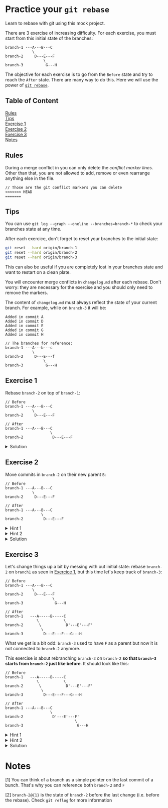 # Practice your `git rebase`

Learn to rebase with git using this mock project.

There are 3 exercise of increasing difficulty. For each exercise, you must start from this initial state of the branches:

```
branch-1 ---A---B---C
            \
branch-2     D---E---F
                 \
branch-3          G---H
```

The objective for each exercise is to go from the `Before` state and try to reach the `After` state. There are many way to do this. Here we will use the power of [`git rebase`](https://git-scm.com/docs/git-rebase).

## Table of Content

[Rules](#rules)  
[Tips](#tips)  
[Exercise 1](#exercise-1)  
[Exercise 2](#exercise-2)  
[Exercise 3](#exercise-3)  
[Notes](#notes)  

## Rules

During a merge conflict in you can only delete the _conflict marker lines_. Other than that, you are not allowed to add, remove or even rearrange anything else in the file.
```
// Those are the git conflict markers you can delete
<<<<<<< HEAD
=======
```

## Tips

You can use `git log --graph --oneline --branches=branch-*` to check your branches state at any time.

After each exercice, don't forget to reset your branches to the initial state:
```bash
git reset --hard origin/branch-1
git reset --hard origin/branch-2
git reset --hard origin/branch-3
```

This can also be useful if you are completely lost in your branches state and want to restart on a clean plate.

You will encounter merge conflicts in `changelog.md` after each rebase. Don't worry: they are necessary for the exercise and you should only need to remove the markers.

The content of `changelog.md` must always reflect the state of your current branch. For example, while on `branch-3` it will be:
```
Added in commit A
Added in commit D
Added in commit E
Added in commit G
Added in commit H

// The branches for reference:
branch-1 ---A---b---c
            \
branch-2     D---E---f
                 \
branch-3          G---H
```

## Exercise 1

Rebase `branch-2` on top of `branch-1`:
```
// Before
branch-1 ---A---B---C
            \
branch-2     D---E---F

// After
branch-1 ---A---B---C
                    \
branch-2             D---E---F
```

<details>
  <summary>Solution</summary>

    git checkout branch-2
    git rebase branch-1

</details>

## Exercise 2

Move commits in `branch-2` on their new parent `B`:
```
// Before
branch-1 ---A---B---C
            \
branch-2     D---E---F

// After
branch-1 ---A---B---C
                \
branch-2         D---E---F
```

<details>
  <summary>Hint 1</summary>

    --onto

</details>

<details>
  <summary>Hint 2</summary>

    git rebase --onto <new-parent> <old-parent>

</details>

<details>
  <summary>Solution</summary>

    git checkout branch-2
    git rebase --onto b7fb633 7b26bca7
                        ^         ^
                        B         A

</details>

## Exercise 3

Let's change things up a bit by messing with out initial state: rebase `branch-2` on `branch1` as seen in [Exercice 1](#exercise-1), but this time let's keep track of `branch-3`:
```
// Before
branch-1 ---A---B---C
            \
branch-2     D---E---F
                     \
branch-3              G---H

// After
branch-1   ---A-----B-----C
              \           \
branch-2       \           D'---E'---F'
                \
branch-3         D---E---F---G---H
```

What we get is a bit odd: `branch-3` used to have `F` as a parent but now it is not connected to `branch-2` anymore.

This exercise is about rebranching `branch-3` on `branch-2` __so that `branch-3` starts from `branch-2` just like before__. It should look like this:
```
// Before
branch-1   ---A-----B-----C
              \           \
branch-2       \           D'---E'---F'
                \
branch-3         D---E---F---G---H

// After
branch-1 ---A---B---C
                    \
branch-2             D'---E'---F'
                               \
branch-3                        G---H
```

<details>
  <summary>Hint 1</summary>

  If you try to rebase `branch-3` on `branch-2` now, you will put all commits from `branch-3` to the top of `branch-2` `(REBASE 1/5)`, reaching this state:
  
    branch-1   ---A-----B-----C
                              \
    branch-2                   D'---E'---F'
                                         \
    branch-3                              D---E---F---G---H

  This is not what we are looking for since `D', E', F'` and `D, E, F` are redondant. That happens because, even though `D'`, `E'` and `F'` have the same name as before (the prime `'` symbol is only added here for clearness), they changed slightly when fixing the conflicts from the `branch-2` to `branch-1` rebase. This means that they are now different from `D`, `E` and `F` and git cannot fast-forward them anymore.

</details>

<details>
  <summary>Hint 2</summary>
            
  We do know that they are the same commits and that `branch-3` shares its commits with `branch-2` right up until `F'/F`. So we can explicitely tell git to:
   - put on top of the new `branch-2` (`F'` or `branch-2` [1])
   - every commit from the old `branch-2` (`F` or `branch-2@{1}` [2])
   - upto the head of `branch-3` (`H` or `branch-3`).
</details>

<details>
  <summary>Solution</summary>
            
  If you are on `branch-3` this can be done with

    git rebase --onto branch-2 branch-2@{1}

  If you have done it correctly, you should only rebase 2 commits `(REBASE 1/2)` &mdash; the commits we are moving `G` and `F` &mdash; and the final state should not have any duplicated commit name.
  
  There are many other alternatives that translate to the same thing:
  
    git rebase --onto F' F

  By expliciting the last argument, you can even call this from any branch:

    git rebase --onto F' F branch-3
    git rebase --onto branch-2 branch-2@{1} branch-3
    
</details>


# Notes
[1] You can think of a branch as a simple pointer on the last commit of a bunch. That's why you can reference both `branch-2` and `F`

[2] `branch-2@{1}` is the state of `branch-2` before the last change (i.e. before the rebase). 
Check `git reflog` for more information
